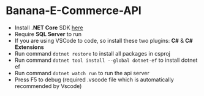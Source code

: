 # Banana-E-Commerce-API

- Install **.NET Core** SDK [here](https://dotnet.microsoft.com/download)
- Require **SQL Server** to run
- If you are using VSCode to code, so install these two plugins: **C#** & **C# Extensions**
- Run command `dotnet restore` to install all packages in csproj
- Run command `dotnet tool install --global dotnet-ef` to install dotnet ef
- Run command `dotnet watch run` to run the api server
- Press F5 to debug (required .vscode file which is automatically recommended by Vscode)
